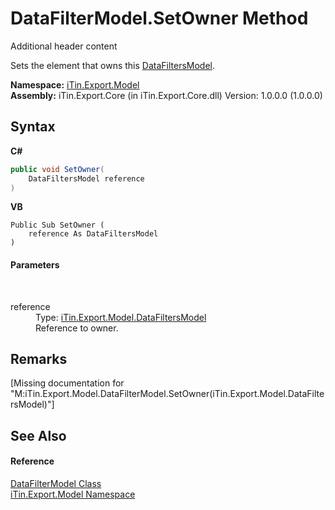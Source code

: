 # DataFilterModel.SetOwner Method 
Additional header content 

Sets the element that owns this <a href="T_iTin_Export_Model_DataFiltersModel">DataFiltersModel</a>.

**Namespace:**&nbsp;<a href="N_iTin_Export_Model">iTin.Export.Model</a><br />**Assembly:**&nbsp;iTin.Export.Core (in iTin.Export.Core.dll) Version: 1.0.0.0 (1.0.0.0)

## Syntax

**C#**<br />
``` C#
public void SetOwner(
	DataFiltersModel reference
)
```

**VB**<br />
``` VB
Public Sub SetOwner ( 
	reference As DataFiltersModel
)
```


#### Parameters
&nbsp;<dl><dt>reference</dt><dd>Type: <a href="T_iTin_Export_Model_DataFiltersModel">iTin.Export.Model.DataFiltersModel</a><br />Reference to owner.</dd></dl>

## Remarks
\[Missing <remarks> documentation for "M:iTin.Export.Model.DataFilterModel.SetOwner(iTin.Export.Model.DataFiltersModel)"\]

## See Also


#### Reference
<a href="T_iTin_Export_Model_DataFilterModel">DataFilterModel Class</a><br /><a href="N_iTin_Export_Model">iTin.Export.Model Namespace</a><br />